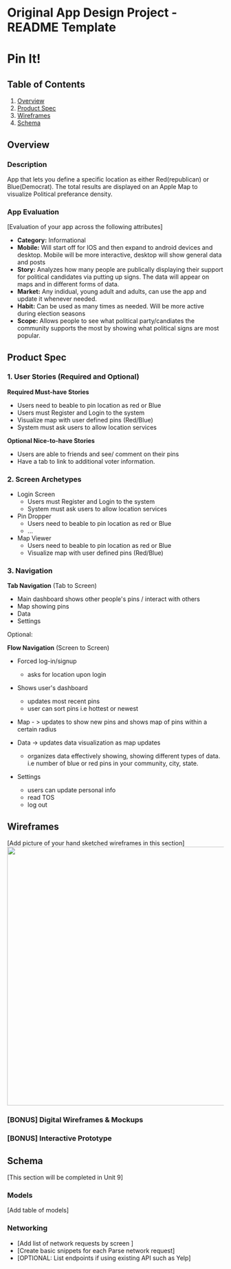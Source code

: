 Original App Design Project - README Template
===

# Pin It!

## Table of Contents
1. [Overview](#Overview)
1. [Product Spec](#Product-Spec)
1. [Wireframes](#Wireframes)
2. [Schema](#Scheme)

## Overview
### Description
App that lets you define a specific location as either Red(republican) or Blue(Democrat). The total results are displayed on an Apple Map to visualize Political preferance density.

### App Evaluation
[Evaluation of your app across the following attributes]
- **Category:** Informational
- **Mobile:** Will start off for IOS and then expand to android devices and desktop. Mobile will be more interactive, desktop will show general data and posts
- **Story:** Analyzes how many people are publically displaying their support for political candidates via putting up signs. The data will appear on maps and in different forms of data. 
- **Market:** Any indidual, young adult and adults, can use the app and update it whenever needed. 
- **Habit:** Can be used as many times as needed. Will be more active during election seasons 
- **Scope:** Allows people to see what political party/candiates the community supports the most by showing what political signs are most popular. 

## Product Spec

### 1. User Stories (Required and Optional)

**Required Must-have Stories**

* Users need to beable to pin location as red or Blue
* Users must Register and Login to the system
* Visualize map with user defined pins (Red/Blue)
* System must ask users to allow location services

**Optional Nice-to-have Stories**

* Users are able to friends and see/ comment on their pins
* Have a tab to link to additional voter information.

### 2. Screen Archetypes

* Login Screen
   * Users must Register and Login to the system
   * System must ask users to allow location services
* Pin Dropper
   * Users need to beable to pin location as red or Blue
   * ...
* Map Viewer
   * Users need to beable to pin location as red or Blue
   * Visualize map with user defined pins (Red/Blue)
### 3. Navigation

**Tab Navigation** (Tab to Screen)

* Main dashboard shows other people's pins / interact with others
* Map showing pins 
* Data
* Settings


Optional:



**Flow Navigation** (Screen to Screen)

* Forced log-in/signup 
   * asks for location upon login 
* Shows user's dashboard
   * updates most recent pins 
   * user can sort pins i.e hottest or newest
* Map - > updates to show new pins and shows map of pins within a certain radius

* Data -> updates data visualization as map updates
    * organizes data effectively showing, showing different types of data. i.e number of blue or red pins in your community, city, state. 

* Settings
    * users can update personal info
    * read TOS 
    * log out 


 


## Wireframes
[Add picture of your hand sketched wireframes in this section]
<img src="http://g.recordit.co/WsqurFTzL6.gif" width=600>

### [BONUS] Digital Wireframes & Mockups

### [BONUS] Interactive Prototype

## Schema 
[This section will be completed in Unit 9]
### Models
[Add table of models]
### Networking
- [Add list of network requests by screen ]
- [Create basic snippets for each Parse network request]
- [OPTIONAL: List endpoints if using existing API such as Yelp]
